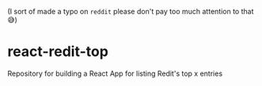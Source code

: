 (I sort of made a typo on `reddit` please don't pay too much attention to that :sweat_smile:)

# react-redit-top
Repository for building a React App for listing Redit's top x entries
